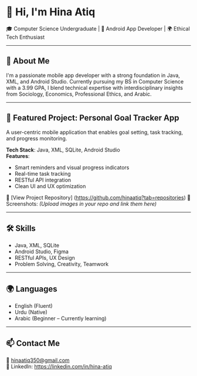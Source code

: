 # 👋 Hi, I'm Hina Atiq

🎓 Computer Science Undergraduate | 📱 Android App Developer | 🌍 Ethical Tech Enthusiast

---

## 🚀 About Me
I'm a passionate mobile app developer with a strong foundation in Java, XML, and Android Studio. Currently pursuing my BS in Computer Science with a 3.99 GPA, I blend technical expertise with interdisciplinary insights from Sociology, Economics, Professional Ethics, and Arabic.

---

## 📱 Featured Project: Personal Goal Tracker App
A user-centric mobile application that enables goal setting, task tracking, and progress monitoring.

**Tech Stack**: Java, XML, SQLite, Android Studio  
**Features**:
- Smart reminders and visual progress indicators  
- Real-time task tracking  
- RESTful API integration  
- Clean UI and UX optimization

🔗 [View Project Repository] (https://github.com/hinaatiq?tab=repositories) 
📸 Screenshots: *(Upload images in your repo and link them here)*

---

## 🛠️ Skills
- Java, XML, SQLite  
- Android Studio, Figma  
- RESTful APIs, UX Design  
- Problem Solving, Creativity, Teamwork

---

## 🌍 Languages
- English (Fluent)  
- Urdu (Native)  
- Arabic (Beginner – Currently learning)

---

## 📫 Contact Me
📧 hinaatiq350@gmail.com  
🔗 LinkedIn: https://linkedin.com/in/hina-atiq
